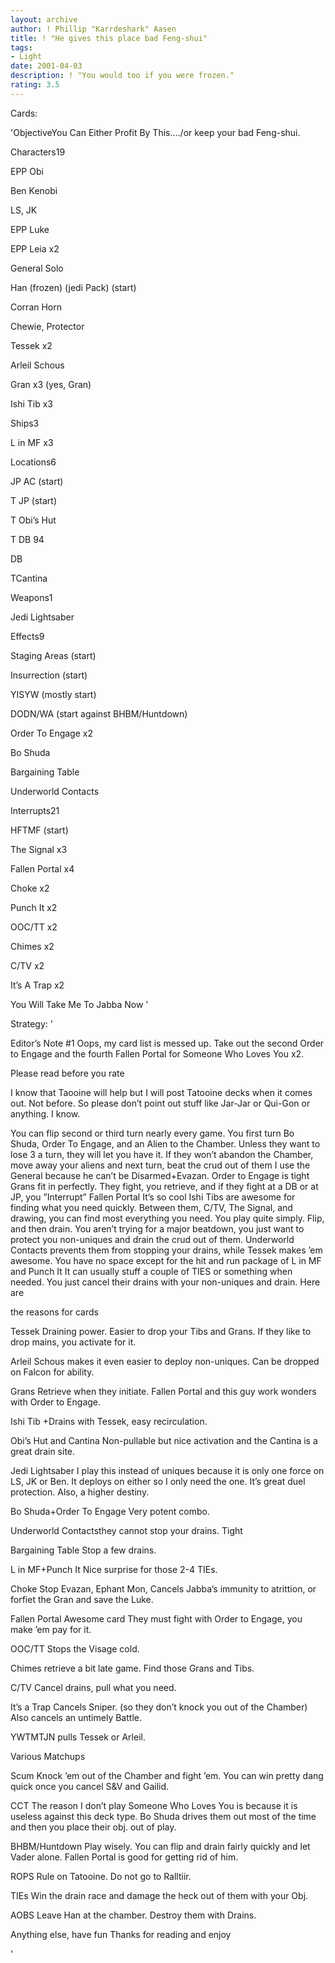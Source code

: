 ```yaml
---
layout: archive
author: ! Phillip "Karrdeshark" Aasen
title: ! "He gives this place bad Feng-shui"
tags:
- Light
date: 2001-04-03
description: ! "You would too if you were frozen."
rating: 3.5
---
```

Cards: 

'ObjectiveYou Can Either Profit By This..../or keep your bad Feng-shui.


Characters19

EPP Obi

Ben Kenobi

LS, JK

EPP Luke

EPP Leia x2

General Solo

Han (frozen) (jedi Pack) (start)

Corran Horn

Chewie, Protector

Tessek x2

Arleil Schous

Gran x3 (yes, Gran)

Ishi Tib x3


Ships3

L in MF x3


Locations6

JP AC (start)

T JP (start)

T Obi’s Hut

T DB 94

DB

TCantina 


Weapons1

Jedi Lightsaber


Effects9

Staging Areas (start)

Insurrection (start)

YISYW (mostly start)

DODN/WA (start against BHBM/Huntdown)

Order To Engage x2

Bo Shuda

Bargaining Table

Underworld Contacts


Interrupts21

HFTMF (start)

The Signal x3

Fallen Portal x4

Choke x2

Punch It x2

OOC/TT x2

Chimes x2

C/TV x2

It’s A Trap x2

You Will Take Me To Jabba Now '

Strategy: '

Editor’s Note #1 Oops, my card list is messed up.  Take out the second Order to Engage and the fourth Fallen Portal for Someone Who Loves You x2.


Please read before you rate


I know that Taooine will help but I will post Tatooine decks when it comes out.  Not before.  So please don’t point out stuff like Jar-Jar or Qui-Gon or anything.  I know.


  You can flip second or third turn nearly every game.  You first turn Bo Shuda, Order To Engage, and an Alien to the Chamber.  Unless they want to lose 3 a turn, they will let you have it.  If they won’t abandon the Chamber, move away your aliens and next turn, beat the crud out of them  I use the General because he can’t be Disarmed+Evazan.  Order to Engage is tight  Grans fit in perfectly.  They fight, you retrieve, and if they fight at a DB or at JP, you ”Interrupt” Fallen Portal  It’s so cool  Ishi Tibs are awesome for finding what you need quickly.  Between them, C/TV, The Signal, and drawing, you can find most everything you need.  You play quite simply.  Flip, and then drain.  You aren’t trying for a major beatdown, you just want to protect you non-uniques and drain the crud out of them.  Underworld Contacts prevents them from stopping your drains, while Tessek makes ’em awesome.  You have no space except for the hit and run package of L in MF and Punch It  It can usually stuff a couple of TIES or something when needed.  You just cancel their drains with your non-uniques and drain.  Here are 


the reasons for cards


Tessek Draining power.  Easier to drop your Tibs and Grans.  If they like to drop mains, you activate for it.


Arleil Schous makes it even easier to deploy non-uniques.  Can be dropped on Falcon for ability.


Grans Retrieve when they initiate.  Fallen Portal and this guy work wonders with Order to Engage.


Ishi Tib +Drains with Tessek, easy recirculation.


Obi’s Hut and Cantina Non-pullable but nice activation and the Cantina is a great drain site.


Jedi Lightsaber I play this instead of uniques because it is only one force on LS, JK or Ben.  It deploys on either so I only need the one.  It’s great duel protection.  Also, a higher destiny.


Bo Shuda+Order To Engage Very potent combo.


Underworld Contactsthey cannot stop your drains.  Tight


Bargaining Table Stop a few drains.


L in MF+Punch It Nice surprise for those 2-4 TIEs.


Choke Stop Evazan, Ephant Mon, Cancels Jabba’s immunity to atrittion, or forfiet the Gran and save the Luke.


Fallen Portal  Awesome card  They must fight with Order to Engage, you make ’em pay for it.


OOC/TT Stops the Visage cold.


Chimes retrieve a bit late game.  Find those Grans and Tibs.


C/TV Cancel drains, pull what you need.


It’s a Trap Cancels Sniper. (so they don’t knock you out of the Chamber) Also cancels an untimely Battle.


YWTMTJN pulls Tessek or Arleil.



Various Matchups


Scum Knock ’em out of the Chamber and fight ’em.  You can win pretty dang quick once you cancel S&V and Gailid.


CCT The reason I don’t play Someone Who Loves You is because it  is useless against this deck type.  Bo Shuda drives them out most of the time and then you place their obj. out of play.


BHBM/Huntdown Play wisely.  You can flip and drain fairly quickly and let Vader alone.  Fallen Portal is good for getting rid of him.


ROPS Rule on Tatooine.  Do not go to Ralltiir.


TIEs Win the drain race and damage the heck out of them with your Obj.


AOBS Leave Han at the chamber.  Destroy them with Drains.


Anything else, have fun  Thanks for reading and enjoy

'